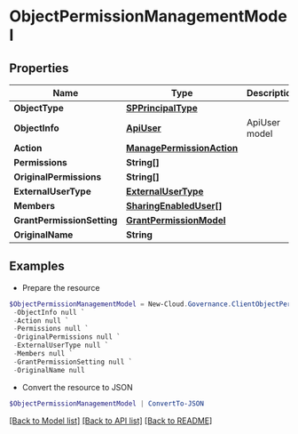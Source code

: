 # ObjectPermissionManagementModel
## Properties

Name | Type | Description | Notes
------------ | ------------- | ------------- | -------------
**ObjectType** | [**SPPrincipalType**](SPPrincipalType.md) |  | [optional] 
**ObjectInfo** | [**ApiUser**](ApiUser.md) | ApiUser model | [optional] 
**Action** | [**ManagePermissionAction**](ManagePermissionAction.md) |  | [optional] 
**Permissions** | **String[]** |  | [optional] 
**OriginalPermissions** | **String[]** |  | [optional] 
**ExternalUserType** | [**ExternalUserType**](ExternalUserType.md) |  | [optional] 
**Members** | [**SharingEnabledUser[]**](SharingEnabledUser.md) |  | [optional] 
**GrantPermissionSetting** | [**GrantPermissionModel**](GrantPermissionModel.md) |  | [optional] 
**OriginalName** | **String** |  | [optional] 

## Examples

- Prepare the resource
```powershell
$ObjectPermissionManagementModel = New-Cloud.Governance.ClientObjectPermissionManagementModel  -ObjectType null `
 -ObjectInfo null `
 -Action null `
 -Permissions null `
 -OriginalPermissions null `
 -ExternalUserType null `
 -Members null `
 -GrantPermissionSetting null `
 -OriginalName null
```

- Convert the resource to JSON
```powershell
$ObjectPermissionManagementModel | ConvertTo-JSON
```

[[Back to Model list]](../README.md#documentation-for-models) [[Back to API list]](../README.md#documentation-for-api-endpoints) [[Back to README]](../README.md)

